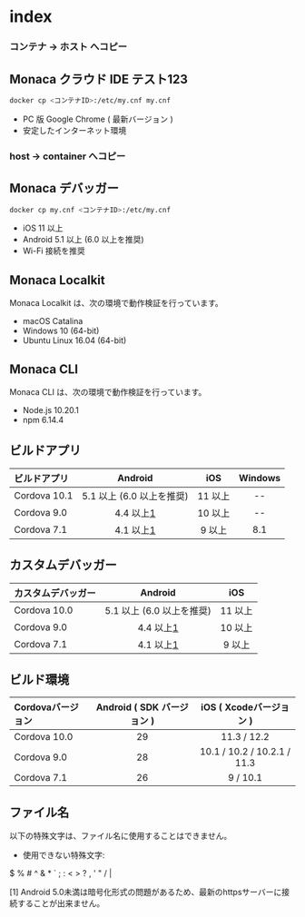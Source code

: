 # index

### コンテナ -&gt; ホスト  へコピー

## Monaca クラウド IDE テスト123

```bash
docker cp <コンテナID>:/etc/my.cnf my.cnf
```

* PC 版 Google Chrome \( 最新バージョン \)
* 安定したインターネット環境

### host -&gt; container  へコピー

## Monaca デバッガー

```bash
docker cp my.cnf <コンテナID>:/etc/my.cnf
```

* iOS 11 以上
* Android 5.1 以上 \(6.0 以上を推奨\)
* Wi-Fi 接続を推奨

## Monaca Localkit

Monaca Localkit は、次の環境で動作検証を行っています。

* macOS Catalina
* Windows 10 \(64-bit\)
* Ubuntu Linux 16.04 \(64-bit\)

## Monaca CLI

Monaca CLI は、次の環境で動作検証を行っています。

* Node.js 10.20.1
* npm 6.14.4

## ビルドアプリ

| ビルドアプリ | Android | iOS | Windows |
| :--- | :---: | :---: | :---: |
| Cordova 10.1 | 5.1 以上 \(6.0 以上を推奨\) | 11 以上 | -- |
| Cordova 9.0 | 4.4 以上[1](./) | 10 以上 | -- |
| Cordova 7.1 | 4.1 以上[1](./) | 9 以上 | 8.1 |

## カスタムデバッガー

| カスタムデバッガー | Android | iOS |
| :--- | :---: | :---: |
| Cordova 10.0 | 5.1 以上 \(6.0 以上を推奨\) | 11 以上 |
| Cordova 9.0 | 4.4 以上[1](./) | 10 以上 |
| Cordova 7.1 | 4.1 以上[1](./) | 9 以上 |

## ビルド環境

| Cordovaバージョン | Android  \( SDK バージョン \) | iOS \( Xcodeバージョン \) |
| :--- | :---: | :---: |
| Cordova 10.0 | 29 | 11.3 / 12.2 |
| Cordova 9.0 | 28 | 10.1 / 10.2 / 10.2.1 / 11.3 |
| Cordova 7.1 | 26 | 9 / 10.1 |

## ファイル名

以下の特殊文字は、ファイル名に使用することはできません。

* 使用できない特殊文字:   

$ % \# ^ & \* \` ; : &lt; &gt; ? , ' " / \|

\[1\] Android 5.0未満は暗号化形式の問題があるため、最新のhttpsサーバーに接続することが出来ません。

